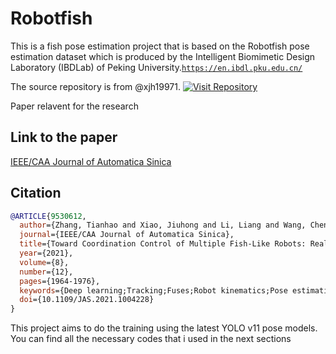 # Robotfish
This is a fish pose estimation project that is based on the Robotfish pose estimation dataset which is produced by the  Intelligent Biomimetic Design Laboratory (IBDLab) of Peking University.[`https://en.ibdl.pku.edu.cn/`](https://en.ibdl.pku.edu.cn/)

The source repository is from  @xjh19971.
 [![Visit Repository](https://img.shields.io/badge/Visit-Repository-blue?style=for-the-badge)](https://github.com/xjh19971/Robotic-Fish-Pose-Dataset.git)

Paper relavent for the research

## Link to the paper
[IEEE/CAA Journal of Automatica Sinica](https://ieeexplore-ieee-org.proxy.findit.cvt.dk/document/9530612)
## Citation
```bibtex
@ARTICLE{9530612,
  author={Zhang, Tianhao and Xiao, Jiuhong and Li, Liang and Wang, Chen and Xie, Guangming},
  journal={IEEE/CAA Journal of Automatica Sinica},
  title={Toward Coordination Control of Multiple Fish-Like Robots: Real-Time Vision-Based Pose Estimation and Tracking via Deep Neural Networks},
  year={2021},
  volume={8},
  number={12},
  pages={1964-1976},
  keywords={Deep learning;Tracking;Fuses;Robot kinematics;Pose estimation;Solids;Real-time systems;Deep neural networks;formation control;multiple fish-like robots;pose estimation;pose tracking},
  doi={10.1109/JAS.2021.1004228}
}
```

This project aims to do the training using the latest YOLO v11 pose models. You can find all the necessary codes that i used in the next sections


